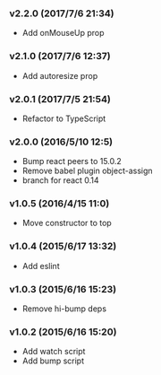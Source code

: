 ### v2.2.0	(2017/7/6 21:34)
* Add onMouseUp prop

### v2.1.0	(2017/7/6 12:37)
* Add autoresize prop

### v2.0.1	(2017/7/5 21:54)
* Refactor to TypeScript

### v2.0.0	(2016/5/10 12:5)
* Bump react peers to 15.0.2
* Remove babel plugin object-assign
* branch for react 0.14

### v1.0.5	(2016/4/15 11:0)
* Move constructor to top

### v1.0.4	(2015/6/17 13:32)
* Add eslint

### v1.0.3	(2015/6/16 15:23)
* Remove hi-bump deps

### v1.0.2	(2015/6/16 15:20)
* Add watch script
* Add bump script